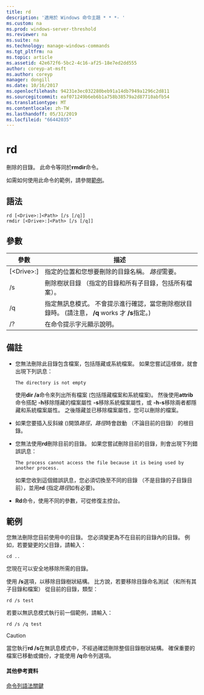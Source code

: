 ```yaml
---
title: rd
description: '適用於 Windows 命令主題 * * *- '
ms.custom: na
ms.prod: windows-server-threshold
ms.reviewer: na
ms.suite: na
ms.technology: manage-windows-commands
ms.tgt_pltfrm: na
ms.topic: article
ms.assetid: 42e672f6-5bc2-4c16-af25-18e7ed2dd555
author: coreyp-at-msft
ms.author: coreyp
manager: dongill
ms.date: 10/16/2017
ms.openlocfilehash: 94231e3ec032280beb91a14db7949a1296c2d811
ms.sourcegitcommit: eaf071249b6eb6b1a758b38579a2d87710abfb54
ms.translationtype: MT
ms.contentlocale: zh-TW
ms.lasthandoff: 05/31/2019
ms.locfileid: "66442035"
---
```

# <a name="rd"></a>rd



刪除的目錄。 此命令等同於**rmdir**命令。

如需如何使用此命令的範例，請參閱[範例](#BKMK_examples)。

## <a name="syntax"></a>語法

```
rd [<Drive>:]<Path> [/s [/q]]
rmdir [<Drive>:]<Path> [/s [/q]]
```

## <a name="parameters"></a>參數

|     參數     |                                                                 描述                                                                  |
|-------------------|----------------------------------------------------------------------------------------------------------------------------------------------|
| [\<Drive>:]<Path> |                      指定的位置和您想要刪除的目錄名稱。 *路徑*需要。                       |
|        /s         |                     刪除樹狀目錄 （指定的目錄和所有子目錄，包括所有檔案）。                      |
|        /q         | 指定無訊息模式。 不會提示進行確認，當您刪除樹狀目錄時。 (請注意， **/q** works 才 **/s**指定。) |
|        /?         |                                                     在命令提示字元顯示說明。                                                     |

## <a name="remarks"></a>備註

-   您無法刪除此目錄包含檔案，包括隱藏或系統檔案。 如果您嘗試這樣做，就會出現下列訊息：

    `The directory is not empty`

    使用**dir /a**命令來列出所有檔案 (包括隱藏檔案和系統檔案)。 然後使用**attrib**命令搭配 **-h**移除隱藏的檔案屬性 **-s**移除系統檔案屬性，或 **-h-s**移除兩者都隱藏和系統檔案屬性。 之後隱藏並已移除檔案屬性，您可以刪除的檔案。
-   如果您要插入反斜線 (\)開頭*路徑*，*路徑*時會啟動 （不論目前的目錄） 的根目錄。
-   您無法使用**rd**刪除目前的目錄。 如果您嘗試刪除目前的目錄，則會出現下列錯誤訊息：

    `The process cannot access the file because it is being used by another process.`

    如果您收到這個錯誤訊息，您必須切換至不同的目錄 （不是目錄的子目錄目前），並用**rd** (指定*路徑*如有必要)。
-   **Rd**命令，使用不同的參數，可從修復主控台。

## <a name="BKMK_examples"></a>範例

您無法刪除您目前使用中的目錄。 您必須變更為不在目前的目錄內的目錄。 例如，若要變更的父目錄，請輸入：
```
cd ..
```
您現在可以安全地移除所需的目錄。

使用 **/s**選項，以移除目錄樹狀結構。 比方說，若要移除目錄命名測試 （和所有其子目錄和檔案） 從目前的目錄，類型：
```
rd /s test
```
若要以無訊息模式執行前一個範例，請輸入：
```
rd /s /q test
```

> [!CAUTION]
> 當您執行**rd /s**在無訊息模式中，不經過確認刪除整個目錄樹狀結構。 確保重要的檔案已移動或備份，才能使用 **/q**命令列選項。

#### <a name="additional-references"></a>其他參考資料

[命令列語法關鍵](command-line-syntax-key.md)